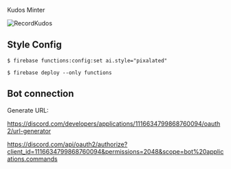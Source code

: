 Kudos Minter

![RecordKudos](https://github.com/pschoffer/kudosMinter/assets/19240162/beed2a45-6b77-4e2b-b0a7-44aa83748e6b)



## Style Config

```
$ firebase functions:config:set ai.style="pixalated"

$ firebase deploy --only functions

```

## Bot connection

Generate URL:

https://discord.com/developers/applications/1116634799868760094/oauth2/url-generator

https://discord.com/api/oauth2/authorize?client_id=1116634799868760094&permissions=2048&scope=bot%20applications.commands
